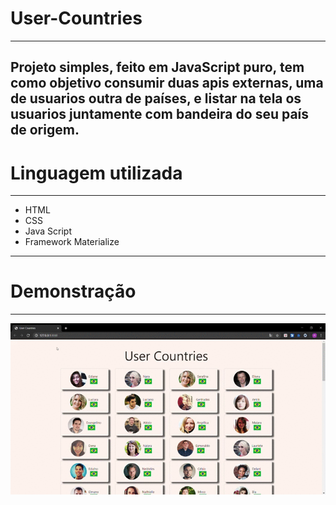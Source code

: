 # User-Countries
---
Projeto simples, feito em JavaScript puro, tem como objetivo consumir duas apis externas, uma de usuarios outra de países, e listar na tela os usuarios juntamente com bandeira do seu país de origem.
---
# Linguagem utilizada
---
* HTML
* CSS
* Java Script
* Framework Materialize
---
# Demonstração
---
![User-Countries](./User-Countries.gif)